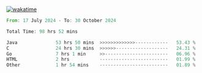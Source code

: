 [![wakatime](https://wakatime.com/badge/user/5970ac98-85fb-4bfd-a7d8-142e7d5bd274.svg)](https://wakatime.com/@5970ac98-85fb-4bfd-a7d8-142e7d5bd274)

<!--START_SECTION:waka-->

```rust
From: 17 July 2024 - To: 30 October 2024

Total Time: 98 hrs 52 mins

Java              53 hrs 50 mins  >>>>>>>>>>>>>------------   53.43 %
C                 24 hrs 30 mins  >>>>>>-------------------   24.31 %
Go                7 hrs 1 min     >>-----------------------   06.96 %
HTML              2 hrs           -------------------------   01.99 %
Other             1 hr 54 mins    -------------------------   01.89 %
```

<!--END_SECTION:waka-->
